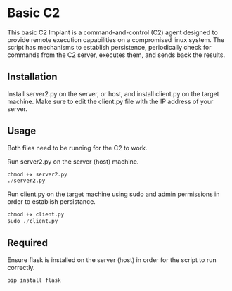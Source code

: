 # Basic C2

This basic C2 Implant is a command-and-control (C2) agent designed to provide remote execution capabilities on a compromised linux system. The script has mechanisms to establish persistence, periodically check for commands from the C2 server, executes them, and sends back the results. 
## Installation

Install server2.py on the server, or host, and install client.py on the target machine. Make sure to edit the client.py file with the IP address of your server.

## Usage
Both files need to be running for the C2 to work. 

Run server2.py on the server (host) machine. 
```python
chmod +x server2.py
./server2.py
```
Run client.py on the target machine using sudo and admin permissions in order to establish persistance.
```python
chmod +x client.py
sudo ./client.py
```

## Required
Ensure flask is installed on the server (host) in order for the script to run correctly.
```python
pip install flask
```
